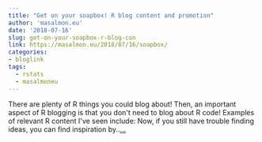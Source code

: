 ```yaml
---
title: "Get on your soapbox! R blog content and promotion"
author: 'masalmon.eu'
date: '2018-07-16'
slug: get-on-your-soapbox-r-blog-con
link: https://masalmon.eu/2018/07/16/soapbox/
categories:
- bloglink
tags:
  - rstats
  - masalmoneu
---
```


There are plenty of R things you could blog about! Then, an important aspect of R blogging is that you don't need to blog about R code! Examples of relevant R content I've seen include: Now, if you still have trouble finding ideas, you can find inspiration by..[... <i class="fas fa-external-link-alt"></i>](https://masalmon.eu/2018/07/16/soapbox/)

